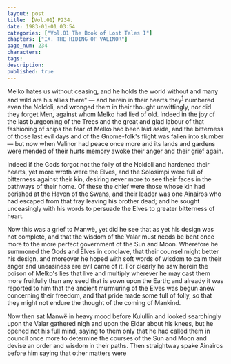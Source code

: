 ```yaml
---
layout: post
title: 【Vol.01】P234.
date: 1983-01-01 03:54
categories: ["Vol.01 The Book of Lost Tales I"]
chapters: ["IX. THE HIDING OF VALINOR"]
page_num: 234
characters: 
tags: 
description: 
published: true
---
```


Melko hates us without ceasing, and he holds the world without and many and wild are his allies there” — and herein in their hearts they<SUP>[1]({{site.baseurl}}/vol01-p248)</SUP> numbered even the Noldoli, and wronged them in their thought unwittingly, nor did they forget Men, against whom Melko had lied of old. Indeed in the joy of the last burgeoning of the Trees and the great and glad labour of that fashioning of ships the fear of Melko had been laid aside, and the bitterness of those last evil days and of the Gnome-folk's flight was fallen into slumber — but now when Valinor had peace once more and its lands and gardens were mended of their hurts memory awoke their anger and their grief again.

Indeed if the Gods forgot not the folly of the Noldoli and hardened their hearts, yet more wroth were the Elves, and the Solosimpi were full of bitterness against their kin, desiring never more to see their faces in the pathways of their home. Of these the chief were those whose kin had perished at the Haven of the Swans, and their leader was one Ainairos who had escaped from that fray leaving his brother dead; and he sought unceasingly with his words to persuade the Elves to greater bitterness of heart.

Now this was a grief to Manwë, yet did he see that as yet his design was not complete, and that the wisdom of the Valar must needs be bent once more to the more perfect government of the Sun and Moon. Wherefore he summoned the Gods and Elves in conclave, that their counsel might better his design, and moreover he hoped with soft words of wisdom to calm their anger and uneasiness ere evil came of it. For clearly he saw herein the poison of Melko's lies that live and multiply wherever he may cast them more fruitfully than any seed that is sown upon the Earth; and already it was reported to him that the ancient murmuring of the Elves was begun anew concerning their freedom, and that pride made some full of folly, so that they might not endure the thought of the coming of Mankind.

Now then sat Manwë in heavy mood before Kulullin and looked searchingly upon the Valar gathered nigh and upon the Eldar about his knees, but he opened not his full mind, saying to them only that he had called them in council once more to determine the courses of the Sun and Moon and devise an order and wisdom in their paths. Then straightway spake Ainairos before him saying that other matters were

